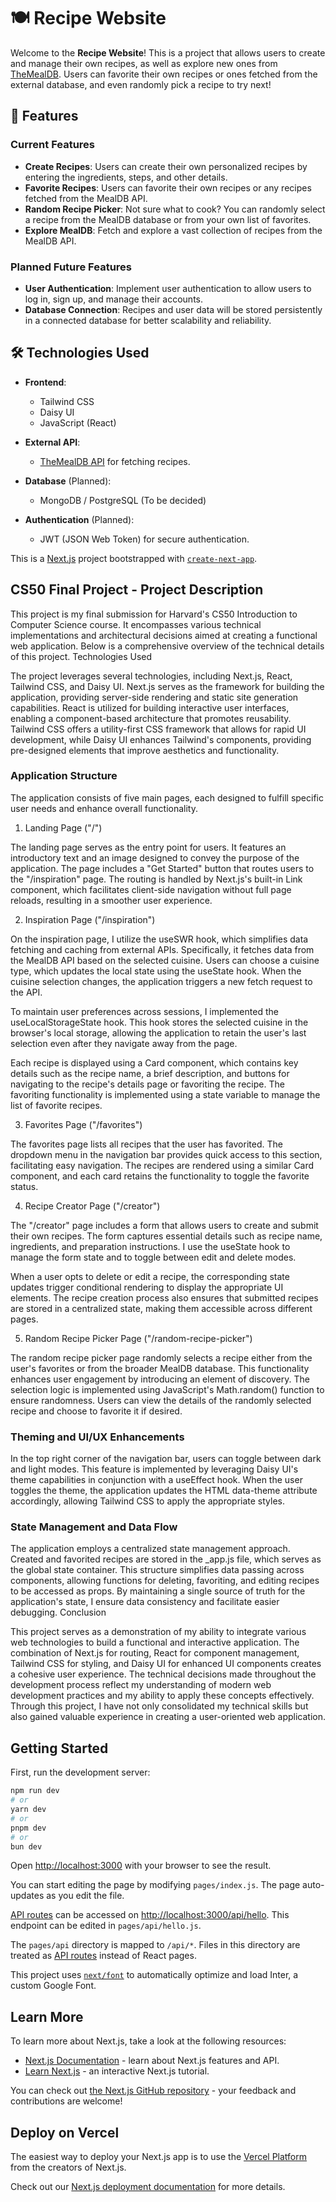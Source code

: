 # 🍽️ Recipe Website

Welcome to the **Recipe Website**! This is a project that allows users to create and manage their own recipes, as well as explore new ones from [TheMealDB](https://www.themealdb.com/api.php). Users can favorite their own recipes or ones fetched from the external database, and even randomly pick a recipe to try next!

## 🚀 Features

### Current Features

- **Create Recipes**: Users can create their own personalized recipes by entering the ingredients, steps, and other details.
- **Favorite Recipes**: Users can favorite their own recipes or any recipes fetched from the MealDB API.
- **Random Recipe Picker**: Not sure what to cook? You can randomly select a recipe from the MealDB database or from your own list of favorites.
- **Explore MealDB**: Fetch and explore a vast collection of recipes from the MealDB API.

### Planned Future Features

- **User Authentication**: Implement user authentication to allow users to log in, sign up, and manage their accounts.
- **Database Connection**: Recipes and user data will be stored persistently in a connected database for better scalability and reliability.

## 🛠️ Technologies Used

- **Frontend**:
  - Tailwind CSS
  - Daisy UI
  - JavaScript (React)
- **External API**:

  - [TheMealDB API](https://www.themealdb.com/api.php) for fetching recipes.

- **Database** (Planned):

  - MongoDB / PostgreSQL (To be decided)

- **Authentication** (Planned):
  - JWT (JSON Web Token) for secure authentication.

This is a [Next.js](https://nextjs.org/) project bootstrapped with [`create-next-app`](https://github.com/vercel/next.js/tree/canary/packages/create-next-app).

## CS50 Final Project - Project Description

This project is my final submission for Harvard's CS50 Introduction to Computer Science course. It encompasses various technical implementations and architectural decisions aimed at creating a functional web application. Below is a comprehensive overview of the technical details of this project.
Technologies Used

The project leverages several technologies, including Next.js, React, Tailwind CSS, and Daisy UI. Next.js serves as the framework for building the application, providing server-side rendering and static site generation capabilities. React is utilized for building interactive user interfaces, enabling a component-based architecture that promotes reusability. Tailwind CSS offers a utility-first CSS framework that allows for rapid UI development, while Daisy UI enhances Tailwind's components, providing pre-designed elements that improve aesthetics and functionality.

### Application Structure

The application consists of five main pages, each designed to fulfill specific user needs and enhance overall functionality.

1. Landing Page ("/")

The landing page serves as the entry point for users. It features an introductory text and an image designed to convey the purpose of the application. The page includes a "Get Started" button that routes users to the "/inspiration" page. The routing is handled by Next.js's built-in Link component, which facilitates client-side navigation without full page reloads, resulting in a smoother user experience.

2. Inspiration Page ("/inspiration")

On the inspiration page, I utilize the useSWR hook, which simplifies data fetching and caching from external APIs. Specifically, it fetches data from the MealDB API based on the selected cuisine. Users can choose a cuisine type, which updates the local state using the useState hook. When the cuisine selection changes, the application triggers a new fetch request to the API.

To maintain user preferences across sessions, I implemented the useLocalStorageState hook. This hook stores the selected cuisine in the browser's local storage, allowing the application to retain the user's last selection even after they navigate away from the page.

Each recipe is displayed using a Card component, which contains key details such as the recipe name, a brief description, and buttons for navigating to the recipe's details page or favoriting the recipe. The favoriting functionality is implemented using a state variable to manage the list of favorite recipes.

3. Favorites Page ("/favorites")

The favorites page lists all recipes that the user has favorited. The dropdown menu in the navigation bar provides quick access to this section, facilitating easy navigation. The recipes are rendered using a similar Card component, and each card retains the functionality to toggle the favorite status.

4. Recipe Creator Page ("/creator")

The "/creator" page includes a form that allows users to create and submit their own recipes. The form captures essential details such as recipe name, ingredients, and preparation instructions. I use the useState hook to manage the form state and to toggle between edit and delete modes.

When a user opts to delete or edit a recipe, the corresponding state updates trigger conditional rendering to display the appropriate UI elements. The recipe creation process also ensures that submitted recipes are stored in a centralized state, making them accessible across different pages.

5. Random Recipe Picker Page ("/random-recipe-picker")

The random recipe picker page randomly selects a recipe either from the user's favorites or from the broader MealDB database. This functionality enhances user engagement by introducing an element of discovery. The selection logic is implemented using JavaScript's Math.random() function to ensure randomness. Users can view the details of the randomly selected recipe and choose to favorite it if desired.

### Theming and UI/UX Enhancements

In the top right corner of the navigation bar, users can toggle between dark and light modes. This feature is implemented by leveraging Daisy UI's theme capabilities in conjunction with a useEffect hook. When the user toggles the theme, the application updates the HTML data-theme attribute accordingly, allowing Tailwind CSS to apply the appropriate styles.

### State Management and Data Flow

The application employs a centralized state management approach. Created and favorited recipes are stored in the \_app.js file, which serves as the global state container. This structure simplifies data passing across components, allowing functions for deleting, favoriting, and editing recipes to be accessed as props. By maintaining a single source of truth for the application's state, I ensure data consistency and facilitate easier debugging.
Conclusion

This project serves as a demonstration of my ability to integrate various web technologies to build a functional and interactive application. The combination of Next.js for routing, React for component management, Tailwind CSS for styling, and Daisy UI for enhanced UI components creates a cohesive user experience. The technical decisions made throughout the development process reflect my understanding of modern web development practices and my ability to apply these concepts effectively. Through this project, I have not only consolidated my technical skills but also gained valuable experience in creating a user-oriented web application.

## Getting Started

First, run the development server:

```bash
npm run dev
# or
yarn dev
# or
pnpm dev
# or
bun dev
```

Open [http://localhost:3000](http://localhost:3000) with your browser to see the result.

You can start editing the page by modifying `pages/index.js`. The page auto-updates as you edit the file.

[API routes](https://nextjs.org/docs/api-routes/introduction) can be accessed on [http://localhost:3000/api/hello](http://localhost:3000/api/hello). This endpoint can be edited in `pages/api/hello.js`.

The `pages/api` directory is mapped to `/api/*`. Files in this directory are treated as [API routes](https://nextjs.org/docs/api-routes/introduction) instead of React pages.

This project uses [`next/font`](https://nextjs.org/docs/basic-features/font-optimization) to automatically optimize and load Inter, a custom Google Font.

## Learn More

To learn more about Next.js, take a look at the following resources:

- [Next.js Documentation](https://nextjs.org/docs) - learn about Next.js features and API.
- [Learn Next.js](https://nextjs.org/learn) - an interactive Next.js tutorial.

You can check out [the Next.js GitHub repository](https://github.com/vercel/next.js/) - your feedback and contributions are welcome!

## Deploy on Vercel

The easiest way to deploy your Next.js app is to use the [Vercel Platform](https://vercel.com/new?utm_medium=default-template&filter=next.js&utm_source=create-next-app&utm_campaign=create-next-app-readme) from the creators of Next.js.

Check out our [Next.js deployment documentation](https://nextjs.org/docs/deployment) for more details.
